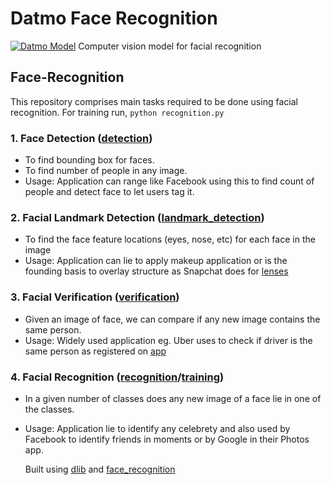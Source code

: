 # Datmo Face Recognition

[![Datmo Model](https://datmo.io/shabazp/datmo-face-recognition/badge.svg)](https://datmo.io/shabazp/datmo-face-recognition)
Computer vision model for facial recognition
   
## Face-Recognition

  This repository comprises main tasks required to be done using facial recognition. For training run, `python recognition.py`

### 1. Face Detection ([detection](https://github.com/Acusense/face-recognition/blob/master/src/detection.py))
* To find bounding box for faces.
* To find number of people in any image.
* Usage: Application can range like Facebook using this to find count of people and detect face to let users tag it.

### 2. Facial Landmark Detection ([landmark_detection](https://github.com/Acusense/face-recognition/blob/master/src/landmark_detection.py))

* To find the face feature locations (eyes, nose, etc) for each face in the image
* Usage: Application can lie to apply makeup application or is the founding basis to overlay structure as Snapchat does for [lenses](https://support.snapchat.com/en-US/article/lenses1)

### 3. Facial Verification ([verification](https://github.com/Acusense/face-recognition/blob/master/src/verification.py))
* Given an image of face, we can compare if any new image contains the same person.
* Usage: Widely used application eg. Uber uses to check if driver is the same person as registered on [app](https://newsroom.uber.com/securityselfies/)

### 4. Facial Recognition ([recognition](https://github.com/Acusense/face-recognition/blob/master/src/recognition.py)/[training](https://github.com/Acusense/face-recognition/blob/master/src/recognition_training.ipynb))

* In a given number of classes does any new image of a face lie in one of the classes.
* Usage: Application lie to identify any celebrety and also used by Facebook to identify friends in moments or by Google in their Photos app.


  Built using [dlib](http://blog.dlib.net/2017/02/high-quality-face-recognition-with-deep.html) and [face_recognition](https://github.com/ageitgey/face_recognition)
